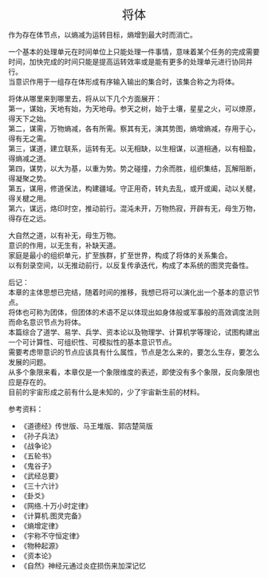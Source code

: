 <center><font size=5>将体</font></center>

作为存在体节点，以熵减为运转目标，熵增到最大时而消亡。<br>

一个基本的处理单元在时间单位上只能处理一件事情，意味着某个任务的完成需要时间，加快完成的时间只能是提高运转效率或是能有更多的处理单元进行协同并行。<br/>
当意识作用于一组存在体形成有序输入输出的集合时，该集合称之为将体。<br/>

将体从哪里来到哪里去，将从以下几个方面展开：<br/>
第一，谋始，天地有始，为天地母。参天之树，始于土壤，星星之火，可以燎原，得天下之始。<br/>
第二，谋需，万物熵减，各有所需。察其有无，演其势图，熵增熵减，存用于心，得有无之需。<br/>
第三，谋道，建立联系，运转有无。以无相缺，以生相谋，以道相通，以有相盈，得熵减之道。<br/>
第四，谋势，以大为基，以重为势。势之碰撞，力余而胜，组织集结，瓦解阻断，得凝聚之势。<br/>
第五，谋用，修道保法，构建疆域。守正用奇，转丸去乱，或开或阖，动以关楗，得关楗之用。<br/>
第六，谋远，烙印时空，推动前行。混沌未开，万物热寂，开辟有无，母生万物，得存在之远。<br/>

大自然之道，以有补无，母生万物。<br/>
意识的作用，以无生有，补缺天道。<br/>
家庭是最小的组织单元，扩至族群，扩至世界，构成了将体的关系集合。<br/>
以有刻录空间，以无推动前行，以反复传承迭代，构成了本系统的图灵完备性。<br/>

后记：<br/>
本章的主体思想已完结，随着时间的推移，我想已将可以演化出一个基本的意识节点。<br/>
将体也可称为团体，但团体的术语不足以体现出如身体般或军事般的高效调度法则而命名意识节点为将体。<br/>
本篇综合了道学、易学、兵学、资本论以及物理学、计算机学等理论，试图构建出一个可计算性、可组织性、可模拟性的基本意识节点。<br/>
需要考虑带意识的节点应该具有什么属性，节点是怎么来的，要怎么生存，要怎么发展的问题。<br/>
从多个象限来看，本章仅是一个象限维度的表述，即使没有多个象限，反向象限也应是存在的。<br/>
目前的宇宙形成之前有什么是未知的，少了宇宙新生前的材料。<br/>

参考资料：
* 《道德经》传世版、马王堆版、郭店楚简版
* 《孙子兵法》
* 《战争论》
* 《五轮书》
* 《鬼谷子》
* 《武经总要》
* 《三十六计》
* 《卦爻》
* 《网络.十万小时定律》
* 《计算机.图灵完备》
* 《熵增定律》
* 《宇称不守恒定律》
* 《物种起源》
* 《资本论》
* 《自然》神经元通过炎症损伤来加深记忆
